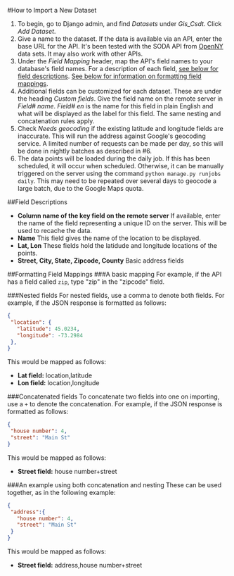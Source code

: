 #How to Import a New Dataset

1. To begin, go to Django admin, and find _Datasets_ under _Gis_Csdt_. Click _Add Dataset_.
2. Give a name to the dataset. If the data is available via an API, enter the base URL for the API. It's been tested with the SODA API from [OpenNY](data.ny.gov) data sets. It may also work with other APIs.
3. Under the _Field Mapping_ header, map the API's field names to your database's field names. For a description of each field, [see below for field descriptions](#field-descriptions). [See below for information on formatting field mappings](#formatting-field-mappings).
4. Additional fields can be customized for each dataset. These are under the heading _Custom fields_. Give the field name on the remote server in _Field# name_. _Field# en_ is the name for this field in plain English and what will be displayed as the label for this field. The same nesting and concatenation rules apply.
5. Check _Needs geocoding_ if the existing latitude and longitude fields are inaccurate. This will run the address against Google's geocoding service. A limited number of requests can be made per day, so this will be done in nightly batches as described in #6.
6. The data points will be loaded during the daily job. If this has been scheduled, it will occur when scheduled. Otherwise, it can be manually triggered on the server using the command `python manage.py runjobs daily`. This may need to be repeated over several days to geocode a large batch, due to the Google Maps quota.

##Field Descriptions
 - **Column name of the key field on the remote server** If available, enter the name of the field representing a unique ID on the server. This will be used to recache the data.
 - **Name** This field gives the name of the location to be displayed.
 - **Lat, Lon** These fields hold the latidude and longitude locations of the points.
 - **Street, City, State, Zipcode, County** Basic address fields
 
##Formatting Field Mappings
###A basic mapping
For example, if the API has a field called ```zip```, type "zip" in the "zipcode" field.

###Nested fields
For nested fields, use a comma to denote both fields. For example, if the JSON response is formatted as follows:
 ```json
{
  "location": {
    "latitude": 45.0234,
    "longitude": -73.2984
  },
}
```

This would be mapped as follows:
 - **Lat field:** location,latitude
 - **Lon field:** location,longitude
 
###Concatenated fields
To concatenate two fields into one on importing, use a `+` to denote the concatenation. For example, if the JSON response is formatted as follows:
 ```json
{
  "house number": 4,
  "street": "Main St"
}
```

This would be mapped as follows:
 - **Street field:** house number+street
 
###An example using both concatenation and nesting
These can be used together, as in the following example:
 ```json
{
  "address":{
    "house number": 4,
    "street": "Main St"
  }
}
```

This would be mapped as follows:
 - **Street field:** address,house number+street
 
##
 
